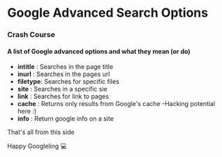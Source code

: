 # Google Advanced Search Options
### Crash Course
#### A list of Google advanced options and what they mean (or do)

- **intitle** : Searches in the page title
- **inurl** : Searches in the pages url
- **filetype**: Searches for specific files 
- **site** : Searches in a specific sie
- **link** : Searches for link to pages
- **cache** : Returns only results from Google's cache -Hacking potential here :)
- **info** : Return google info on a site

That's all from this side

Happy Googleling :computer: 